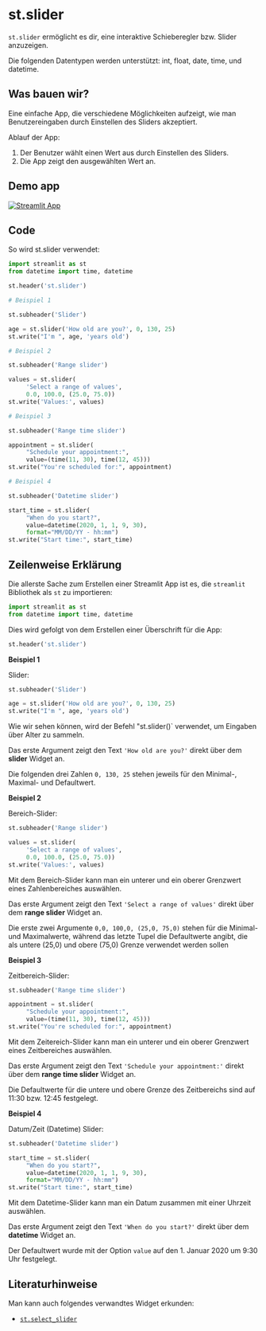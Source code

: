# st.slider

`st.slider` ermöglicht es dir, eine interaktive Schieberegler bzw. Slider anzuzeigen.

Die folgenden Datentypen werden unterstützt: int, float, date, time, und datetime.

## Was bauen wir?

Eine einfache App, die verschiedene Möglichkeiten aufzeigt, wie man Benutzereingaben durch Einstellen des Sliders akzeptiert.

Ablauf der App:
1. Der Benutzer wählt einen Wert aus durch Einstellen des Sliders.
2. Die App zeigt den ausgewählten Wert an.

## Demo app

[![Streamlit App](https://static.streamlit.io/badges/streamlit_badge_black_white.svg)](https://share.streamlit.io/dataprofessor/st.slider/)


## Code
So wird st.slider verwendet:

```python
import streamlit as st
from datetime import time, datetime

st.header('st.slider')

# Beispiel 1

st.subheader('Slider')

age = st.slider('How old are you?', 0, 130, 25)
st.write("I'm ", age, 'years old')

# Beispiel 2

st.subheader('Range slider')

values = st.slider(
     'Select a range of values',
     0.0, 100.0, (25.0, 75.0))
st.write('Values:', values)

# Beispiel 3

st.subheader('Range time slider')

appointment = st.slider(
     "Schedule your appointment:",
     value=(time(11, 30), time(12, 45)))
st.write("You're scheduled for:", appointment)

# Beispiel 4

st.subheader('Datetime slider')

start_time = st.slider(
     "When do you start?",
     value=datetime(2020, 1, 1, 9, 30),
     format="MM/DD/YY - hh:mm")
st.write("Start time:", start_time)

```

## Zeilenweise Erklärung 
Die allerste Sache zum Erstellen einer Streamlit App ist es, die `streamlit` Bibliothek als `st` zu importieren:
```python
import streamlit as st
from datetime import time, datetime
```

Dies wird gefolgt von dem Erstellen einer Überschrift für die App:
```python
st.header('st.slider')
```

**Beispiel 1**

Slider:

```python
st.subheader('Slider')

age = st.slider('How old are you?', 0, 130, 25)
st.write("I'm ", age, 'years old')
```

Wie wir sehen können, wird der Befehl "st.slider()` verwendet, um Eingaben über Alter zu sammeln.

Das erste Argument zeigt den Text `'How old are you?'` direkt über dem **slider** Widget an.

Die folgenden drei Zahlen `0, 130, 25` stehen jeweils für den Minimal-, Maximal- und Defaultwert.

**Beispiel 2**

Bereich-Slider:

```python
st.subheader('Range slider')

values = st.slider(
     'Select a range of values',
     0.0, 100.0, (25.0, 75.0))
st.write('Values:', values)
```

Mit dem Bereich-Slider kann man ein unterer und ein oberer Grenzwert eines Zahlenbereiches auswählen.

Das erste Argument zeigt den Text `'Select a range of values'` direkt über dem **range slider** Widget an.

Die erste zwei Argumente `0,0, 100,0, (25,0, 75,0)` stehen für die Minimal- und Maximalwerte, während das letzte Tupel die Defaultwerte angibt, die als untere (25,0) und obere (75,0) Grenze verwendet werden sollen

**Beispiel 3**

Zeitbereich-Slider:

```python
st.subheader('Range time slider')

appointment = st.slider(
     "Schedule your appointment:",
     value=(time(11, 30), time(12, 45)))
st.write("You're scheduled for:", appointment)
```
Mit dem Zeitereich-Slider kann man ein unterer und ein oberer Grenzwert eines Zeitbereiches auswählen.

Das erste Argument zeigt den Text `'Schedule your appointment:'` direkt über dem **range time slider** Widget an.

Die Defaultwerte für die untere und obere Grenze des Zeitbereichs sind auf 11:30 bzw. 12:45 festgelegt.

**Beispiel 4**

Datum/Zeit (Datetime) Slider:

```python
st.subheader('Datetime slider')

start_time = st.slider(
     "When do you start?",
     value=datetime(2020, 1, 1, 9, 30),
     format="MM/DD/YY - hh:mm")
st.write("Start time:", start_time)
```

Mit dem Datetime-Slider kann man ein Datum zusammen mit einer Uhrzeit auswählen.

Das erste Argument zeigt den Text `'When do you start?'` direkt über dem **datetime** Widget an.

Der Defaultwert wurde mit der Option `value` auf den 1. Januar 2020 um 9:30 Uhr festgelegt.

## Literaturhinweise
Man kann auch folgendes verwandtes Widget erkunden:
- [`st.select_slider`](https://docs.streamlit.io/library/api-reference/widgets/st.select_slider)
